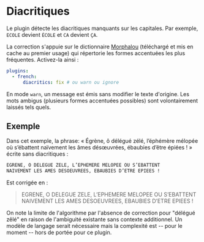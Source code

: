 # Diacritiques

Le plugin détecte les diacritiques manquants sur les capitales. Par exemple, `ECOLE` devient `ÉCOLE` et `CA` devient `ÇA`.

La correction s'appuie sur le dictionnaire [Morphalou](https://repository.ortolang.fr/api/content/morphalou) (téléchargé et mis en cache au premier usage) qui répertorie les formes accentuées les plus fréquentes. Activez-la ainsi :

```yaml
plugins:
  - french:
      diacritics: fix # ou warn ou ignore
```

En mode `warn`, un message est émis sans modifier le texte d'origine. Les mots ambigus (plusieurs formes accentuées possibles) sont volontairement laissés tels quels.

## Exemple

Dans cet exemple, la phrase: « Égrène, ô délégué zélé, l’éphémère mélopée où s’ébattent naïvement les âmes désœuvrées, ébaubies d’être épiées ! » écrite sans diacritiques :

```md
EGRENE, O DELEGUE ZELE, L’EPHEMERE MELOPEE OU S’EBATTENT
NAIVEMENT LES AMES DESOEUVREES, EBAUBIES D’ETRE EPIEES !
```

Est corrigée en :

> EGRENE, O DELEGUE ZELE, L’EPHEMERE MELOPEE OU S’EBATTENT
> NAIVEMENT LES AMES DESOEUVREES, EBAUBIES D’ETRE EPIEES !

On note la limite de l'algorithme par l'absence de correction pour "délégué zêlé" en raison de l'ambiguité existante sans contexte additionnel. Un modèle de langage serait nécessaire mais la complexité est -- pour le moment -- hors de portée pour ce plugin.
